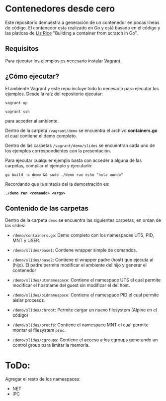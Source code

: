# Contenedores desde cero

Este repositorio demuestra a generación de un contenedor en pocas líneas de código. El contenedor esta realizado en Go y está basado en el código y las platicas de [Liz Rice](https://github.com/lizrice) "Building a container from scratch in Go".

## Requisitos

Para ejecutar los ejemplos es necesario instalar [Vagrant](https://www.vagrantup.com/downloads.html).

## ¿Cómo ejecutar?

El ambiente Vagrant y este repo incluye todo lo necesario para ejecutar los ejemplos. Desde la raíz del repositorio ejecutar:

```
vagrant up

vagrant ssh
```
para acceder al ambiente.


Dentro de la carpeta `/vagrant/demo` se encuentra el archivo **containers.go** el cual contiene el demo completo.

Dentro de las carpetas `/vagrant/demo/slides` se encuentran cada uno de los ejemplos correspondientes con la presentación.

Para ejecutar cualquier ejemplo basta con acceder a alguna de las carpetas, compilar el ejemplo y ejecutarlo:

```
go build -o demo && sudo ./demo run echo "hola mundo"
```

Recordando que la sintaxis del la demostración es:

**`./demo run <comando> <args>`**

## Contenido de las carpetas

Dentro de la carpeta `demo` se encuentra las siguientes carpetas, en orden de las slides:

* `/demo/containers.go`:  Demo completo con los namespaces UTS, PID, MNT y USER.

* `/demo/slides/base1`: Contiene wrapper simple de comandos.

* `/demo/slides/base2`: Contiene el wrapper padre (host) que ejecuta al (hijo). El padre permite modificar el ambiente del hijo y generar el contenedor

* `/demo/slides/utsnamespace`: Contiene el namespace UTS el cual permite modificar el hostname del guest sin modificar el del host.

* `/demo/slides/pidnamespace`: Contiene el namespace PID el cual permite aislar procesos.

* `/demo/slides/chroot`: Permite cargar un nuevo filesystem (Alpine en el código)

* `/demo/slides/procfs`: Contiene el namespace MNT el cual permite montar el filesystem `proc`.

* `/demo/slides/cgroups`: Contiene el acceso a los cgroups generando un control group para limitar la memoria.

# ToDo:

Agregar el resto de los namespaces:
* NET
* IPC